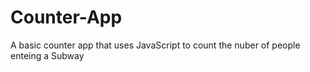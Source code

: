 # Counter-App
A basic counter app that uses JavaScript to count the nuber of people enteing a Subway
